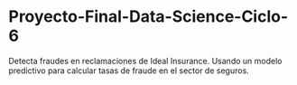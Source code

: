 # Proyecto-Final-Data-Science-Ciclo-6
Detecta fraudes en reclamaciones de Ideal Insurance. Usando un modelo predictivo para calcular tasas de fraude en el sector de seguros.
